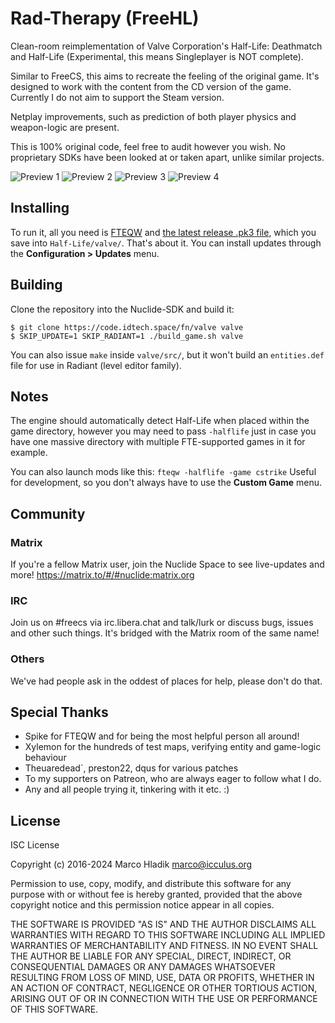 # Rad-Therapy (FreeHL)

Clean-room reimplementation of Valve Corporation's Half-Life: Deathmatch and Half-Life (Experimental, this means Singleplayer is NOT complete).

Similar to FreeCS, this aims to recreate the feeling of the original game.
It's designed to work with the content from the CD version of the game.
Currently I do not aim to support the Steam version.

Netplay improvements, such as prediction of both player physics and weapon-logic
are present.

This is 100% original code, feel free to audit however you wish.
No proprietary SDKs have been looked at or taken apart, unlike similar projects.

![Preview 1](img/preview1.jpg)
![Preview 2](img/preview2.jpg)
![Preview 3](img/preview3.jpg)
![Preview 4](img/preview4.jpg)

## Installing 
To run it, all you need is [FTEQW](https://www.fteqw.org) and [the latest release .pk3 file](https://www.frag-net.com/pkgs/package_valve.pk3), which you save into `Half-Life/valve/`. That's about it. You can install updates through the **Configuration > Updates** menu.

## Building
Clone the repository into the Nuclide-SDK and build it:

```
$ git clone https://code.idtech.space/fn/valve valve
$ SKIP_UPDATE=1 SKIP_RADIANT=1 ./build_game.sh valve
```

You can also issue `make` inside `valve/src/`, but it won't build an `entities.def` file for use in Radiant (level editor family).

## Notes
The engine should automatically detect Half-Life when placed within the game directory, however you may need to pass `-halflife` just in case you have one massive directory with multiple FTE-supported games in it for example.

You can also launch mods like this: `fteqw -halflife -game cstrike`
Useful for development, so you don't always have to use the **Custom Game** menu.

## Community

### Matrix
If you're a fellow Matrix user, join the Nuclide Space to see live-updates and more!
https://matrix.to/#/#nuclide:matrix.org

### IRC
Join us on #freecs via irc.libera.chat and talk/lurk or discuss bugs, issues
and other such things. It's bridged with the Matrix room of the same name!

### Others
We've had people ask in the oddest of places for help, please don't do that.

## Special Thanks

- Spike for FTEQW and for being the most helpful person all around!
- Xylemon for the hundreds of test maps, verifying entity and game-logic behaviour
- Theuaredead`, preston22, dqus for various patches
- To my supporters on Patreon, who are always eager to follow what I do.
- Any and all people trying it, tinkering with it etc. :)

## License
ISC License

Copyright (c) 2016-2024 Marco Hladik <marco@icculus.org>

Permission to use, copy, modify, and distribute this software for any
purpose with or without fee is hereby granted, provided that the above
copyright notice and this permission notice appear in all copies.

THE SOFTWARE IS PROVIDED "AS IS" AND THE AUTHOR DISCLAIMS ALL WARRANTIES
WITH REGARD TO THIS SOFTWARE INCLUDING ALL IMPLIED WARRANTIES OF
MERCHANTABILITY AND FITNESS. IN NO EVENT SHALL THE AUTHOR BE LIABLE FOR
ANY SPECIAL, DIRECT, INDIRECT, OR CONSEQUENTIAL DAMAGES OR ANY DAMAGES
WHATSOEVER RESULTING FROM LOSS OF MIND, USE, DATA OR PROFITS, WHETHER
IN AN ACTION OF CONTRACT, NEGLIGENCE OR OTHER TORTIOUS ACTION, ARISING
OUT OF OR IN CONNECTION WITH THE USE OR PERFORMANCE OF THIS SOFTWARE.
